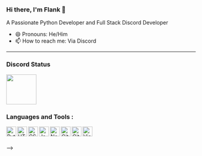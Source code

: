 ### Hi there, I'm Flank 👋
A Passionate Python Developer and Full Stack Discord Developer

- 😄 Pronouns: He/Him
- 📫 How to reach me: Via Discord


---

### Discord Status
<a href="https://discord.com/users/280069990504464387">
<img height="80px" src="https://discord.c99.nl/widget/theme-4/280069990504464387.png" />
</a>

### Languages and Tools : 

[<img align="left" alt="Python" width="26px" src="https://skillicons.dev/icons?i=python" />](https://python.org)
[<img align="left" alt="HTML5" width="26px" src="https://skillicons.dev/icons?i=html" />](https://w3.org/html)
[<img align="left" alt="CSS3" width="26px" src="https://skillicons.dev/icons?i=css" />](https://w3schools.com/css)
[<img align="left" alt="JavaScript" width="26px" src="https://skillicons.dev/icons?i=js" />](https://javascript.com)
[<img align="left" alt="Node.js" width="26px" src="https://skillicons.dev/icons?i=nodejs" />](https://nodejs.org/en)
[<img align="left" alt="Git" width="26px" src="https://skillicons.dev/icons?i=git" />](https://git-scm.com)
[<img align="left" alt="GitHub" width="26px" src="https://cdn4.iconfinder.com/data/icons/socialcones/508/Github-128.png" />](https://github.com)
[<img align="left" alt="Visual Studio Code" width="26px" src="https://skillicons.dev/icons?i=vscode" />](https://code.visualstudio.com)
<br />
<br />

-->
